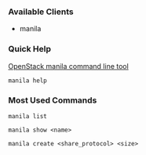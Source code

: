 ### Available Clients
  * manila

### Quick Help
[OpenStack manila command line tool](http://docs.openstack.org/developer/python-manilaclient)

`manila help`

### Most Used Commands
`manila list`

`manila show <name>`

`manila create <share_protocol> <size>`
